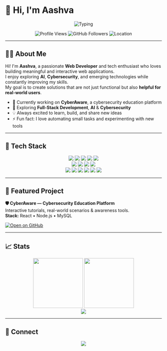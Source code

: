 

# 👋 Hi, I'm Aashva

<p align="center">
  <img src="https://readme-typing-svg.herokuapp.com?font=Fira+Code&size=22&duration=2500&pause=900&color=00D9FF&center=true&vCenter=true&width=520&lines=Full-Stack+Developer;AI+%26+Cybersecurity+Explorer;Building+useful+things+for+the+web" alt="Typing" />
</p>

<p align="center">
  <img src="https://komarev.com/ghpvc/?username=AASHVA-bit&style=for-the-badge&color=00D9FF" alt="Profile Views" />
  <img src="https://img.shields.io/github/followers/AASHVA-bit?style=for-the-badge&color=00D9FF" alt="GitHub Followers" />
  <img src="https://img.shields.io/badge/Location-India%20🇮🇳-00D9FF?style=for-the-badge" alt="Location" />
</p>

---

## 🙋‍♂️ About Me

Hi! I'm **Aashva**, a passionate **Web Developer** and tech enthusiast who loves building meaningful and interactive web applications.  
I enjoy exploring **AI**, **Cybersecurity**, and emerging technologies while constantly improving my skills.  
My goal is to create solutions that are not just functional but also **helpful for real-world users**.

- 🔭 Currently working on **CyberAware**, a cybersecurity education platform  
- 🌱 Exploring **Full-Stack Development**, **AI** & **Cybersecurity**  
- 💡 Always excited to learn, build, and share new ideas  
- ⚡ Fun fact: I love automating small tasks and experimenting with new tools

---

## 🧰 Tech Stack

<p align="center">
  <!-- Languages -->
  <img src="https://img.shields.io/badge/Java-ED8B00?style=for-the-badge&logo=openjdk&logoColor=white"/>
  <img src="https://img.shields.io/badge/Python-3776AB?style=for-the-badge&logo=python&logoColor=white"/>
  <img src="https://img.shields.io/badge/JavaScript-F7DF1E?style=for-the-badge&logo=javascript&logoColor=black"/>
  <img src="https://img.shields.io/badge/C-00599C?style=for-the-badge&logo=c&logoColor=white"/>
  <img src="https://img.shields.io/badge/C++-00599C?style=for-the-badge&logo=c%2B%2B&logoColor=white"/>
  <br/>
  <!-- Frontend -->
  <img src="https://img.shields.io/badge/HTML5-E34F26?style=for-the-badge&logo=html5&logoColor=white"/>
  <img src="https://img.shields.io/badge/CSS3-1572B6?style=for-the-badge&logo=css3&logoColor=white"/>
  <img src="https://img.shields.io/badge/React-20232A?style=for-the-badge&logo=react&logoColor=61DAFB"/>
  <img src="https://img.shields.io/badge/Bootstrap-563D7C?style=for-the-badge&logo=bootstrap&logoColor=white"/>
  <br/>
  <!-- Backend/DB/Tools -->
  <img src="https://img.shields.io/badge/Node.js-43853D?style=for-the-badge&logo=node.js&logoColor=white"/>
  <img src="https://img.shields.io/badge/MySQL-00000F?style=for-the-badge&logo=mysql&logoColor=white"/>
  <img src="https://img.shields.io/badge/MongoDB-4EA94B?style=for-the-badge&logo=mongodb&logoColor=white"/>
  <img src="https://img.shields.io/badge/Linux-FCC624?style=for-the-badge&logo=linux&logoColor=black"/>
  <img src="https://img.shields.io/badge/Git-F05032?style=for-the-badge&logo=git&logoColor=white"/>
  <img src="https://img.shields.io/badge/VS%20Code-0078D4?style=for-the-badge&logo=visual-studio-code&logoColor=white"/>
</p>

---

## 🚀 Featured Project

**🛡️ CyberAware — Cybersecurity Education Platform**  
Interactive tutorials, real-world scenarios & awareness tools.  
**Stack:** React • Node.js • MySQL  

[![Open on GitHub](https://img.shields.io/badge/View%20Repository-00D9FF?style=for-the-badge&logo=github&logoColor=white)](https://github.com/AASHVA-bit)

---

## 📈 Stats

<p align="center">
  <img height="160" src="https://github-readme-stats.vercel.app/api?username=AASHVA-bit&show_icons=true&theme=tokyonight&include_all_commits=true&count_private=true"/>
  <img height="160" src="https://github-readme-stats.vercel.app/api/top-langs/?username=AASHVA-bit&layout=compact&langs_count=8&theme=tokyonight"/>
  <br/>
  <img src="https://github-readme-streak-stats.herokuapp.com/?user=AASHVA-bit&theme=tokyonight"/>
</p>

---

## 🤝 Connect

<p align="center">
  <a href="https://github.com/AASHVA-bit"><img src="https://img.shields.io/badge/GitHub-AASHVA--bit-00D9FF?style=for-the-badge&logo=github&logoColor=white" /></a>
</p>
